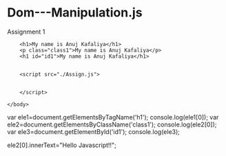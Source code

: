 # Dom---Manipulation.js
Assignment 1

<!doctype html>
<html>
    <body>

        <h1>My name is Anuj Kafaliya</h1>
        <p class="class1">My name is Anuj Kafaliya</p>
        <h1 id="id1">My name is Anuj Kafaliya</h1>

        
        <script src="./Assign.js">
        
            
        </script>
      
    </body>
</html>

var ele1=document.getElementsByTagName('h1');
console.log(ele1[0]);
var ele2=document.getElementsByClassName('class1');
console.log(ele2[0]);
var ele3=document.getElementById('id1');
console.log(ele3);

ele2[0].innerText="Hello Javascript!!";
